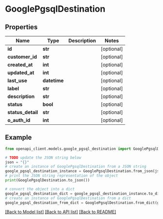 # GooglePgsqlDestination


## Properties

Name | Type | Description | Notes
------------ | ------------- | ------------- | -------------
**id** | **str** |  | [optional] 
**customer_id** | **str** |  | [optional] 
**created_at** | **int** |  | [optional] 
**updated_at** | **int** |  | [optional] 
**last_use** | **datetime** |  | [optional] 
**label** | **str** |  | [optional] 
**description** | **str** |  | [optional] 
**status** | **bool** |  | [optional] 
**status_detail** | **str** |  | [optional] 
**o_auth_id** | **int** |  | [optional] 

## Example

```python
from openapi_client.models.google_pgsql_destination import GooglePgsqlDestination

# TODO update the JSON string below
json = "{}"
# create an instance of GooglePgsqlDestination from a JSON string
google_pgsql_destination_instance = GooglePgsqlDestination.from_json(json)
# print the JSON string representation of the object
print(GooglePgsqlDestination.to_json())

# convert the object into a dict
google_pgsql_destination_dict = google_pgsql_destination_instance.to_dict()
# create an instance of GooglePgsqlDestination from a dict
google_pgsql_destination_from_dict = GooglePgsqlDestination.from_dict(google_pgsql_destination_dict)
```
[[Back to Model list]](../README.md#documentation-for-models) [[Back to API list]](../README.md#documentation-for-api-endpoints) [[Back to README]](../README.md)


